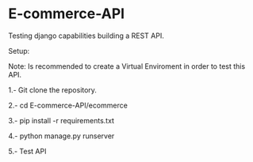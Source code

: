 # E-commerce-API
Testing django capabilities building a REST API.


Setup:

Note: Is recommended to create a Virtual Enviroment in order to test this API.

1.- Git clone the repository. 

2.- cd E-commerce-API/ecommerce

3.- pip install -r requirements.txt 

4.- python manage.py runserver

5.- Test API
